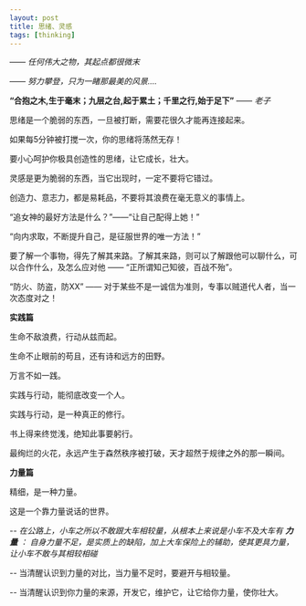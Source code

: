 ```yaml
---
layout: post
title: 思绪、灵感
tags: [thinking]
---
```


—— *任何伟大之物，其起点都很微末*

—— *努力攀登，只为一睹那最美的风景....*
		
**“合抱之木,生于毫末；九层之台,起于累土；千里之行,始于足下”** —— *老子*

  思绪是一个脆弱的东西，一旦被打断，需要花很久才能再连接起来。
    
  如果每5分钟被打搅一次，你的思绪将荡然无存！
    
  要小心呵护你极具创造性的思绪，让它成长，壮大。
    
  灵感是更为脆弱的东西，当它出现时，一定不要将它错过。
  
  创造力、意志力，都是易耗品，不要将其浪费在毫无意义的事情上。
  
  “追女神的最好方法是什么？”——“让自己配得上她！”
  
  “向内求取，不断提升自己，是征服世界的唯一方法！”
  
  要了解一个事物，得先了解其来路。了解其来路，则可以了解跟他可以聊什么，可以合作什么，及怎么应对他 —— “正所谓知己知彼，百战不殆”。
  
  “防火、防盗，防XX” —— 对于某些不是一诚信为准则，专事以贼道代人者，当一次态度对之！
    
**实践篇**
    
  生命不敌浪费，行动从兹而起。
    
  生命不止眼前的苟且，还有诗和远方的田野。
    
  万言不如一践。
    
  实践与行动，能彻底改变一个人。
    
  实践与行动，是一种真正的修行。
    
  书上得来终觉浅，绝知此事要躬行。
  
  最绚烂的火花，永远产生于森然秩序被打破，天才超然于规律之外的那一瞬间。

**力量篇**

  精细，是一种力量。
    
  这是一个靠力量说话的世界。
  
   --  *在公路上，小车之所以不敢跟大车相较量，从根本上来说是小车不及大车有 **力量** ： 自身力量不足，是实质上的缺陷，加上大车保险上的辅助，使其更具力量，让小车不敢与其相较相碰*
    
   --  当清醒认识到力量的对比，当力量不足时，要避开与相较量。
    
   --  当清醒认识到你力量的来源，开发它，维护它，让它给你力量，使你壮大。